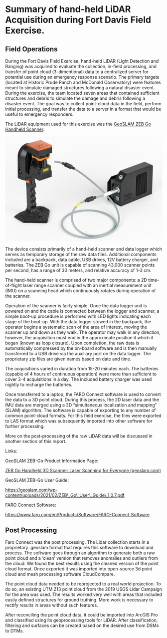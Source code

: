 # Summary of hand-held LiDAR Acquisition during Fort Davis Field Exercise.

## Field Operations
During the Fort Davis Field Exercise, hand-held LiDAR (Light Detection
and Ranging) was acquired to evaluate the collection, in-field
processing, and transfer of point cloud (3-dimentional) data to a
centralized server for potential use during an emergency response
scenario. The primary targets (located at Historic Prude Ranch and
McDonald Observatory) were features meant to simulate damaged structures
following a natural disaster event. During the exercise, the team
located seven areas that contained sufficient structures and debris to
simulate the damage and debris following a disaster event. The goal was
to collect point-cloud data in the field, perform initial processing,
and transfer the data to a server in a format that would be useful to
emergency responders.

The LiDAR equipment used for this exercise was the [<u>GeoSLAM ZEB Go
Handheld Scanner</u>](https://geoslam.com/solutions/zeb-go/).

![image](images/lidar/image1.png)

The device consists primarily of a hand-held scanner and data logger
which serves as temporary storage of the raw data files. Additional
components included are a backpack, data cable, USB drives, 12V battery
charger, and batteries. The ZEB Go unit is capable of scanning 43,000
scanner points per second, has a range of 30 meters, and relative
accuracy of 1-3 cm.

The hand-held scanner is comprised of two major components: a 2D
time-of-flight laser range scanner coupled with an inertial measurement
unit (IMU) on a scanning head which continuously rotates during
operation of the scanner.

Operation of the scanner is fairly simple. Once the data logger unit is
powered on and the cable is connected between the logger and scanner, a
simple boot-up procedure is performed with LED lights indicating each
stage of the boot-up. With the data logger stowed in the backpack, the
operator begins a systematic scan of the area of interest, moving the
scanner up and down as they walk. The operator may walk in any
direction, however, the acquisition must end in the approximate position
it which it began (known as loop closure). Upon completion, the raw data
is automatically compressed by the on-board software and is then
manually transferred to a USB drive via the auxiliary port on the data
logger. The proprietary zip files are given names based on date and
time.

The acquisitions varied in duration from 15-20 minutes each. The
batteries (capable of 4 hours of continuous operation) were more than
sufficient to cover 3-4 acquisitions in a day. The included battery
charger was used nightly to recharge the batteries.

Once transferred to a laptop, the FARO Connect software is used to
convert the data to a 3D point cloud. During this process, the 2D laser
data and the IMU data are merged using a 3D “simultaneous localization
and mapping” (SLAM) algorithm. The software is capable of exporting to
any number of common point-cloud formats. For this field exercise, the
files were exported to LAS format which was subsequently imported into
other software for further processing.

More on the post-processing of the raw LiDAR data will be discussed in
another section of this report.

Links:

GeoSLAM ZEB-Go Product Information Page:

[<u>ZEB Go Handheld 3D Scanner: Laser Scanning for Everyone
(geoslam.com)</u>](https://geoslam.com/solutions/zeb-go/)

GeoSLAM ZEB-Go User Guide:

[<u>https://geoslam.com/wp-content/uploads/2021/02/ZEB\_Go\_User\_Guide\_1.0.7.pdf</u>](https://geoslam.com/wp-content/uploads/2021/02/ZEB_Go_User_Guide_1.0.7.pdf)

FARO Connect Software:

[<u>https://www.faro.com/en/Products/Software/FARO-Connect-Software</u>](https://www.faro.com/en/Products/Software/FARO-Connect-Software)

## Post Processing

Faro Connect was the post processing. The Lidar collection starts in a
proprietary .geoslam format that requires this software to download and
process. The software goes through an algorithm to generate both a raw
point cloud and a ‘clean’ version that removes anomalies and outliers
from the cloud. We found the best results using the cleaned version of
the point cloud format. Once exported it was imported into open-source
3d point cloud and mesh processing software CloudCompare.

The point cloud data needed to be reprojected to a real world
projection. To do so, an existing UTM Z13 point cloud from the 2019 USGS
Lidar Campaign for the area was used. The results worked very well with
areas that included easily defined structures for ground truthing. More
work is necessary to rectify results in areas without such features.

After reconciling the point cloud data, it could be imported into ArcGIS
Pro and classified using its geoprocessing tools for LiDAR. After
classification, filtering and surfaces can be created based on the
desired use from DSMs to DTMs.
